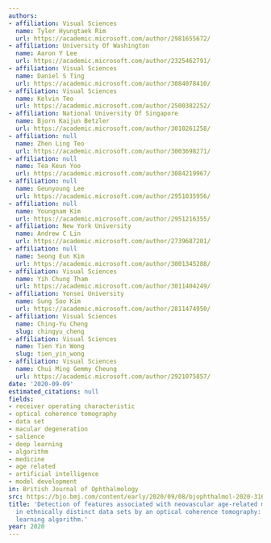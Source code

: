 ```yaml
---
authors:
- affiliation: Visual Sciences
  name: Tyler Hyungtaek Rim
  url: https://academic.microsoft.com/author/2981655672/
- affiliation: University Of Washington
  name: Aaron Y Lee
  url: https://academic.microsoft.com/author/2325462791/
- affiliation: Visual Sciences
  name: Daniel S Ting
  url: https://academic.microsoft.com/author/3084078410/
- affiliation: Visual Sciences
  name: Kelvin Teo
  url: https://academic.microsoft.com/author/2500382252/
- affiliation: National University Of Singapore
  name: Bjorn Kaijun Betzler
  url: https://academic.microsoft.com/author/3010261258/
- affiliation: null
  name: Zhen Ling Teo
  url: https://academic.microsoft.com/author/3003698271/
- affiliation: null
  name: Tea Keun Yoo
  url: https://academic.microsoft.com/author/3084219967/
- affiliation: null
  name: Geunyoung Lee
  url: https://academic.microsoft.com/author/2951035956/
- affiliation: null
  name: Youngnam Kim
  url: https://academic.microsoft.com/author/2951216355/
- affiliation: New York University
  name: Andrew C Lin
  url: https://academic.microsoft.com/author/2739687201/
- affiliation: null
  name: Seong Eun Kim
  url: https://academic.microsoft.com/author/3001345288/
- affiliation: Visual Sciences
  name: Yih Chung Tham
  url: https://academic.microsoft.com/author/3011404249/
- affiliation: Yonsei University
  name: Sung Soo Kim
  url: https://academic.microsoft.com/author/2811474950/
- affiliation: Visual Sciences
  name: Ching-Yu Cheng
  slug: chingyu_cheng
- affiliation: Visual Sciences
  name: Tien Yin Wong
  slug: tien_yin_wong
- affiliation: Visual Sciences
  name: Chui Ming Gemmy Cheung
  url: https://academic.microsoft.com/author/2921075857/
date: '2020-09-09'
estimated_citations: null
fields:
- receiver operating characteristic
- optical coherence tomography
- data set
- macular degeneration
- salience
- deep learning
- algorithm
- medicine
- age related
- artificial intelligence
- model development
in: British Journal of Ophthalmology
src: https://bjo.bmj.com/content/early/2020/09/08/bjophthalmol-2020-316984
title: 'Detection of features associated with neovascular age-related macular degeneration
  in ethnically distinct data sets by an optical coherence tomography: trained deep
  learning algorithm.'
year: 2020
---
```


